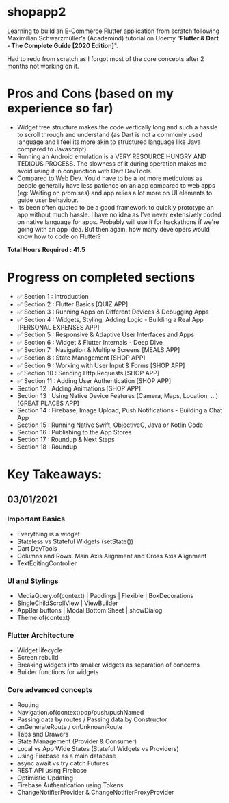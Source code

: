 # shopapp2

Learning to build an E-Commerce Flutter application from scratch following Maximilian Schwarzmüller's (Academind) tutorial on Udemy "**Flutter & Dart - The Complete Guide [2020 Edition]**".

Had to redo from scratch as I forgot most of the core concepts after 2 months not working on it.

# Pros and Cons (based on my experience so far)
- Widget tree structure makes the code vertically long and such a hassle to scroll through and understand (as Dart is not a commonly used language and I feel its more akin to structured language like Java compared to Javascript)
- Running an Android emulation is a VERY RESOURCE HUNGRY AND TEDIOUS PROCESS. The slowness of it during operation makes me avoid using it in conjunction with Dart DevTools.
- Compared to Web Dev. You'd have to be a lot more meticulous as people generally have less patience on an app compared to web apps (eg: Waiting on promises) and app relies a lot more on UI elements to guide user behaviour.
- Its been often quoted to be a good framework to quickly prototype an app without much hassle. I have no idea as I've never extensively coded on native language for apps. Probably will use it for hackathons if we're going with an app idea. But then again, how many developers would know how to code on Flutter?

**Total Hours Required : 41.5**

# Progress on completed sections
- ✅ Section 1 : Introduction
- ✅ Section 2 : Flutter Basics [QUIZ APP]
- ✅ Section 3 : Running Apps on Different Devices & Debugging Apps
- ✅ Section 4 : Widgets, Styling, Adding Logic - Building a Real App [PERSONAL EXPENSES APP]
- ✅ Section 5 : Responsive & Adaptive User Interfaces and Apps
- ✅ Section 6 : Widget & Flutter Internals - Deep Dive
- ✅ Section 7 : Navigation & Multiple Screens [MEALS APP]
- ✅ Section 8 : State Management [SHOP APP]
- ✅ Section 9 : Working with User Input & Forms [SHOP APP]
- ✅ Section 10 : Sending Http Requests [SHOP APP]
- ✅ Section 11 : Adding User Authentication [SHOP APP]
- Section 12 : Adding Animations [SHOP APP]
- Section 13 : Using Native Device Features (Camera, Maps, Location, ...) [GREAT PLACES APP]
- Section 14 : Firebase, Image Upload, Push Notifications - Building a Chat App
- Section 15 : Running Native Swift, ObjectiveC, Java or Kotlin Code
- Section 16 : Publishing to the App Stores
- Section 17 : Roundup & Next Steps
- Section 18 : Roundup

# Key Takeaways:
## 03/01/2021

### Important Basics
- Everything is a widget
- Stateless vs Stateful Widgets (setState())
- Dart DevTools
- Columns and Rows. Main Axis Alignment and Cross Axis Alignment
- TextEditingController

### UI and Stylings
- MediaQuery.of(context) | Paddings | Flexible | BoxDecorations
- SingleChildScrollView | ViewBuilder
- AppBar buttons | Modal Bottom Sheet | showDialog
- Theme.of(context)

### Flutter Architecture
- Widget lifecycle
- Screen rebuild
- Breaking widgets into smaller widgets as separation of concerns
- Builder functions for widgets

### Core advanced concepts
- Routing
- Navigation.of(context)pop/push/pushNamed
- Passing data by routes / Passing data by Constructor
- onGenerateRoute / onUnknownRoute
- Tabs and Drawers
- State Management (Provider & Consumer)
- Local vs App Wide States (Stateful Widgets vs Providers)
- Using Firebase as a main database
- async await vs try catch Futures
- REST API using Firebase
- Optimistic Updating
- Firebase Authentication using Tokens
- ChangeNotifierProvider & ChangeNotifierProxyProvider
